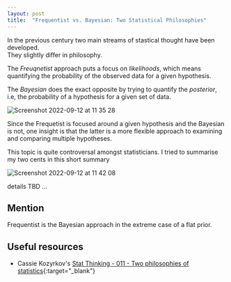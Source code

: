```yaml
---
layout: post
title:  "Frequentist vs. Bayesian: Two Statistical Philosophies"
---
```


In the previous century two main streams of stastical thought have been developed.  
They slightly differ in philosophy.  

The *Freuqnetist* approach puts a focus on *likelihoods*, which means quantifying the probability of the observed data for a given hypothesis. 

The *Bayesian* does the exact opposite by trying to quantify the *posterior*, i.e, the probability of a hypothesis for a given set of data.  

![Screenshot 2022-09-12 at 11 35 28](https://user-images.githubusercontent.com/6064016/189633143-3bbc3ee1-776f-445b-b399-2069df8151d0.png) 


Since the Frequetist is focused around a given hypothesis and the Bayesian is not, one insight is that the latter is a more flexible approach to examining and comparing multiple hypotheses. 

This topic is quite controversal amongst statisticians. I tried to summarise my two cents in this short summary

![Screenshot 2022-09-12 at 11 42 08](https://user-images.githubusercontent.com/6064016/189634319-c4ec6d81-cbbd-44bd-b871-01c08d509b25.png)


details TBD ...

## Mention

Frequentist is the Bayesian approach in the extreme case of a flat prior.


## Useful resources 
* Cassie Kozyrkov's [Stat Thinking - 011 - Two philosophies of statistics](https://www.youtube.com/watch?v=BWsAp3E2XGY&ab_channel=CassieKozyrkov){:target="_blank"} 
